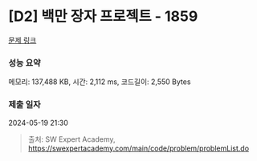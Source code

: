 # [D2] 백만 장자 프로젝트 - 1859 

[문제 링크](https://swexpertacademy.com/main/code/problem/problemDetail.do?contestProbId=AV5LrsUaDxcDFAXc) 

### 성능 요약

메모리: 137,488 KB, 시간: 2,112 ms, 코드길이: 2,550 Bytes

### 제출 일자

2024-05-19 21:30



> 출처: SW Expert Academy, https://swexpertacademy.com/main/code/problem/problemList.do